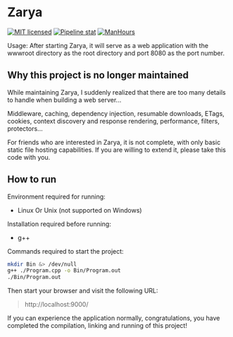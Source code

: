 # Zarya

[![MIT licensed](https://img.shields.io/badge/license-MIT-blue.svg)](https://gitlab.aiursoft.cn/anduin/zarya/-/blob/master/LICENSE)
[![Pipeline stat](https://gitlab.aiursoft.cn/anduin/zarya/badges/master/pipeline.svg)](https://gitlab.aiursoft.cn/anduin/zarya/-/pipelines)
[![ManHours](https://manhours.aiursoft.cn/gitlab/gitlab.aiursoft.cn/anduin/Zarya.svg)](https://gitlab.aiursoft.cn/anduin/Zarya/-/commits/master?ref_type=heads)

Usage: After starting Zarya, it will serve as a web application with the wwwroot directory as the root directory and port 8080 as the port number.

## Why this project is no longer maintained

While maintaining Zarya, I suddenly realized that there are too many details to handle when building a web server...

Middleware, caching, dependency injection, resumable downloads, ETags, cookies, context discovery and response rendering, performance, filters, protectors...

For friends who are interested in Zarya, it is not complete, with only basic static file hosting capabilities. If you are willing to extend it, please take this code with you.

## How to run

Environment required for running:  

* Linux Or Unix (not supported on Windows)  

Installation required before running:

* g++

Commands required to start the project:

```bash
mkdir Bin &> /dev/null
g++ ./Program.cpp -o Bin/Program.out
./Bin/Program.out
```

Then start your browser and visit the following URL:

>http://localhost:9000/

If you can experience the application normally, congratulations, you have completed the compilation, linking and running of this project!
